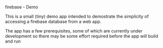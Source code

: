 firebase - Demo

This is a small (tiny) demo app intended to demostrate the simplicity of accessing a firebase database from a web app.

The app has a few prerequisites, some of which are currently under development so there may be some effort required before the app will build and run 
